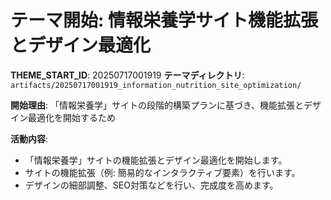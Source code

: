 # テーマ開始: 情報栄養学サイト機能拡張とデザイン最適化

**THEME_START_ID**: 20250717001919
**テーマディレクトリ**: `artifacts/20250717001919_information_nutrition_site_optimization/`

**開始理由**:
「情報栄養学」サイトの段階的構築プランに基づき、機能拡張とデザイン最適化を開始するため

**活動内容**:
- 「情報栄養学」サイトの機能拡張とデザイン最適化を開始します。
- サイトの機能拡張（例: 簡易的なインタラクティブ要素）を行います。
- デザインの細部調整、SEO対策などを行い、完成度を高めます。
